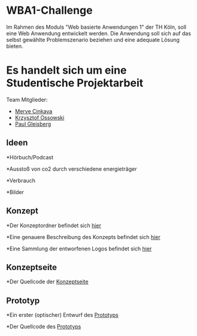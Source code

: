 # WBA1-Challenge

Im Rahmen des Moduls "Web basierte Anwendungen 1" der TH Köln, soll eine  Web Anwendung entwickelt werden. Die Anwendung soll sich auf das selbst gewählte Problemszenario beziehen und eine adequate Lösung bieten.


# Es handelt sich um eine Studentische Projektarbeit


Team Mitglieder:

* [Merve Cinkaya](https://github.com/Merciii)
* [Krzysztof Ossowski](https://github.com/Krzysztofossowski)
* [Paul Gleisberg](https://github.com/PGleisberg)

## Ideen


*Hörbuch/Podcast

*Ausstoß von co2 durch verschiedene energieträger

*Verbrauch

*Bilder


## Konzept

*Der Konzeptordner befindet sich [hier](https://github.com/Merciii/WBA1-Challenge/tree/master/Konzept)

*Eine genauere Beschreibung des Konzepts befindet sich [hier](https://github.com/Merciii/WBA1-Challenge/blob/master/Konzept/Konzept.md)

*Eine Sammlung der entworfenen Logos befindet sich [hier](https://github.com/Merciii/WBA1-Challenge/tree/master/Konzept/ConceptArt)

## Konzeptseite

*Der Quellcode der [Konzeptseite](https://github.com/Merciii/WBA1-Challenge/blob/master/docs/index.html)

## Prototyp

*Ein erster (optischer) Entwurf des [Prototyps](https://github.com/Merciii/WBA1-Challenge/blob/master/Konzept/tesla.jpeg)

*Der Quellcode des [Prototyps](https://github.com/Merciii/WBA1-Challenge/blob/master/docs/screen-layout-4er.html)



